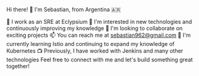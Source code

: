 Hi there! 👋
I'm Sebastian, from Argentina 🇦🇷

🏢 I work as an SRE at Eclypsium
👀 I'm interested in new technologies and continuously improving my knowledge
💞️ I'm looking to collaborate on exciting projects
📫 You can reach me at sebastian962@gmail.com
🌱 I'm currently learning Istio and continuing to expand my knowledge of Kubernetes
📺 Previously, I have worked with Jenkins and many other technologies
Feel free to connect with me and let's build something great together!